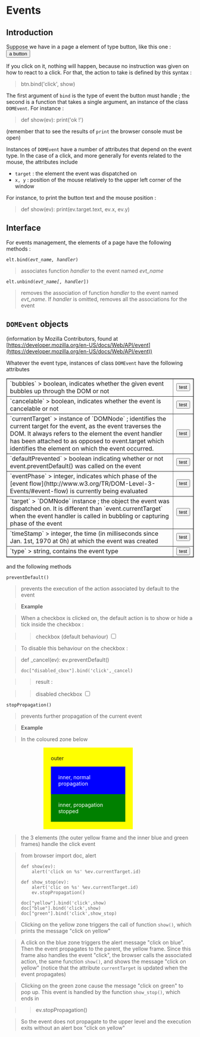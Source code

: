 Events
==========

<script type="text/python">
from browser import doc, alert
</script>

Introduction
------------

Suppose we have in a page a element of type button, like this one : <button>a button</button>

If you click on it, nothing will happen, because no instruction was given on how to react to a click. For that, the action to take is defined by this syntax :

>    btn.bind('click', show)

The first argument of `bind` is the type of event the button must handle ; the second is a function that takes a single argument, an instance of the class `DOMEvent`. For instance :

>    def show(ev):
>        print('ok !')

(remember that to see the results of `print` the browser console must be open)

Instances of `DOMEvent` have a number of attributes that depend on the event type. In the case of a click, and more generally for events related to the mouse, the attributes include

- `target` : the element the event was dispatched on
- `x, y` : position of the mouse relatively to the upper left corner of the window

For instance, to print the button text and the mouse position :

>    def show(ev):
>        print(ev.target.text, ev.x, ev.y)

Interface
---------
For events management, the elements of a page have the following methods :

<code>elt.bind(_evt\_name, handler_)</code>

> associates function _handler_ to the event named _evt\_name_

<code>elt.unbind(_evt\_name[, handler_])</code>

> removes the association of function _handler_ to the event named _evt\_name_. If _handler_ is omitted, removes all the associations for the event

`DOMEvent` objects
------------------
(information by Mozilla Contributors, found at [https://developer.mozilla.org/en-US/docs/Web/API/event](https://developer.mozilla.org/en-US/docs/Web/API/event))

Whatever the event type, instances of class `DOMEvent` have the following attributes

<table border=1 cellpadding=5>

<tr>
<td>
`bubbles`
> boolean, indicates whether the given event bubbles up through the DOM or not
</td>
<td>
<button id="_bubbles">test</button>
<script type="text/python">
doc['_bubbles'].bind('click',lambda ev:alert('bubbles : %s ' %ev.bubbles))
</script>
</td>
</tr>

<tr>
<td>
`cancelable`
> boolean, indicates whether the event is cancelable or not
</td>
<td>
<button id="_cancelable">test</button>
<script type="text/python">
doc['_cancelable'].bind('click',lambda ev:alert('cancelable : %s ' %ev.cancelable))
</script>
</td>
</tr>

<tr>
<td>
`currentTarget`
> instance of `DOMNode` ; identifies the current target for the event, as the event traverses the DOM. It always refers to the element the event handler has been attached to as opposed to event.target which identifies the element on which the event occurred.
</td>
<td>
<button id="_currentTarget">test</button>
<script type="text/python">
doc['_currentTarget'].bind('click',lambda ev:alert('currentTarget : %s ' %ev.currentTarget))
</script>
</td>
</tr>

<tr>
<td>
`defaultPrevented`
> boolean indicating whether or not event.preventDefault() was called on the event
</td>
<td>
<button id="_defaultPrevented">test</button>
<script type="text/python">
doc['_defaultPrevented'].bind('click',lambda ev:alert('defaultPrevented : %s ' %ev.defaultPrevented))
</script>
</td>
</tr>

<tr>
<td>
`eventPhase`
> integer, indicates which phase of the [event flow](http://www.w3.org/TR/DOM-Level-3-Events/#event-flow) is currently being evaluated
</td>
<td>
<button id="_eventPhase">test</button>
<script type="text/python">
doc['_eventPhase'].bind('click',lambda ev:alert('eventPhase : %s ' %ev.eventPhase))
</script>
</td>
</tr>

<tr>
<td>
`target`
> `DOMNode` instance ; the object the event was dispatched on. It is different than `event.currentTarget` when the event handler is called in bubbling or capturing phase of the event
</td>
<td>
<button id="_target">test</button>
<script type="text/python">
doc['_target'].bind('click',lambda ev:alert('target : %s ' %ev.target))
</script>
</td>
</tr>

<tr><td>`timeStamp`
> integer, the time (in milliseconds since Jan. 1st, 1970 at 0h) at which the event was created
</td>
<td>
<button id="_timeStamp">test</button>
<script type="text/python">
doc['_timeStamp'].bind('click',lambda ev:alert('timeStamp : %s ' %ev.timeStamp))
</script>
</td>
</tr>

<tr><td>`type`
> string, contains the event type
</td>
<td>
<button id="_type">test</button>
<script type="text/python">
doc['_type'].bind('click',lambda ev:alert('type : %s ' %ev.type))
</script>
</td>
</tr>

</table>

and the following methods

`preventDefault()`
> prevents the execution of the action associated by default to the event

> **Example**

> When a checkbox is clicked on, the default action is to show or hide a tick inside the checkbox : 

>> checkbox (default behaviour) <input type="checkbox">

> To disable this behaviour on the checkbox : 

<blockquote>
<div id="disable_cbox">
    def _cancel(ev):
        ev.preventDefault()
    
    doc["disabled_cbox"].bind('click',_cancel)
</div>
</blockquote>

>> result :

>> disabled checkbox <input type="checkbox" id="disabled_cbox">

<script type="text/python">
exec(doc["disable_cbox"].text)
</script>

`stopPropagation()`
> prevents further propagation of the current event

> **Example**

> In the coloured zone below

<div id="yellow" style="background-color:yellow;width:200px;padding:20px;margin-left:100px;">outer<p>
<div id="blue" style="background-color:blue;color:white;padding:20px;">inner, normal propagation</div>
<div id="green" style="background-color:green;color:white;padding:20px;">inner, propagation stopped</div>
</div>

> the 3 elements (the outer yellow frame and the inner blue and green frames) handle the click event

<blockquote>
<div id="zzz_source">
    from browser import doc, alert
    
    def show(ev):
        alert('click on %s' %ev.currentTarget.id)
    
    def show_stop(ev):
        alert('clic on %s' %ev.currentTarget.id)
        ev.stopPropagation()
    
    doc["yellow"].bind('click',show)
    doc["blue"].bind('click',show)
    doc["green"].bind('click',show_stop)
</div>
</blockquote>

<div id="zzz"></div>

> Clicking on the yellow zone triggers the call of function `show()`, which prints the message "click on yellow"

> A click on the blue zone triggers the alert message "click on blue". Then the event propagates to the parent, the yellow frame. Since this frame also handles the event "click", the browser calls the associated action, the same function `show()`, and shows the message "click on yellow" (notice that the attribute `currentTarget` is updated when the event propagates)

> Clicking on the green zone cause the message "click on green" to pop up. This event is handled by the function `show_stop()`, which ends in

>>    ev.stopPropagation()

> So the event does not propagate to the upper level and the execution exits without an alert box "click on yellow"


<script type="text/python">
eval(doc["zzz_source"].text)
</script>

